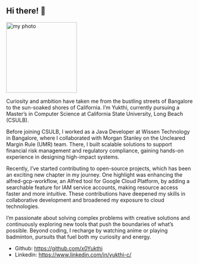 ## Hi there! 👋

<img class="avatar" src="/images/myphoto.jpg" alt="my photo" style="width:190px;">

Curiosity and ambition have taken me from the bustling streets of Bangalore to the sun-soaked shores of California. I’m Yukthi, currently pursuing a Master’s in Computer Science at California State University, Long Beach (CSULB).

Before joining CSULB, I worked as a Java Developer at Wissen Technology in Bangalore, where I collaborated with Morgan Stanley on the Uncleared Margin Rule (UMR) team. There, I built scalable solutions to support financial risk management and regulatory compliance, gaining hands-on experience in designing high-impact systems.

Recently, I’ve started contributing to open-source projects, which has been an exciting new chapter in my journey. One highlight was enhancing the alfred-gcp-workflow, an Alfred tool for Google Cloud Platform, by adding a searchable feature for IAM service accounts, making resource access faster and more intuitive. These contributions have deepened my skills in collaborative development and broadened my exposure to cloud technologies.

I’m passionate about solving complex problems with creative solutions and continuously exploring new tools that push the boundaries of what’s possible. Beyond coding, I recharge by watching anime or playing badminton, pursuits that fuel both my curiosity and energy.

- Github: https://github.com/x0Yukthi
- Linkedin: https://www.linkedin.com/in/yukthi-c/

